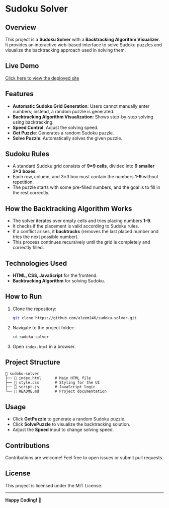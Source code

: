 # Sudoku Solver

## Overview
This project is a **Sudoku Solver** with a **Backtracking Algorithm Visualizer**.
It provides an interactive web-based interface to solve Sudoku puzzles and visualize the backtracking approach used in solving them.

## Live Demo
[Click here to view the deployed site](https://sudoku-solver.netlify.app/)

## Features
- **Automatic Sudoku Grid Generation**: Users cannot manually enter numbers; instead, a random puzzle is generated.
- **Backtracking Algorithm Visualization**: Shows step-by-step solving using backtracking.
- **Speed Control**: Adjust the solving speed.
- **Get Puzzle**: Generates a random Sudoku puzzle.
- **Solve Puzzle**: Automatically solves the given puzzle.

## Sudoku Rules
- A standard Sudoku grid consists of **9×9 cells**, divided into **9 smaller 3×3 boxes**.
- Each row, column, and 3×3 box must contain the numbers **1-9** without repetition.
- The puzzle starts with some pre-filled numbers, and the goal is to fill in the rest correctly.

## How the Backtracking Algorithm Works
- The solver iterates over empty cells and tries placing numbers **1-9**.
- It checks if the placement is valid according to Sudoku rules.
- If a conflict arises, it **backtracks** (removes the last placed number and tries the next possible number).
- This process continues recursively until the grid is completely and correctly filled.

## Technologies Used
- **HTML, CSS, JavaScript** for the frontend.
- **Backtracking Algorithm** for solving Sudoku.

## How to Run
1. Clone the repository:
   ```sh
   git clone https://github.com/aleem246/sudoku-solver.git
   ```
2. Navigate to the project folder:
   ```sh
   cd sudoku-solver
   ```
3. Open `index.html` in a browser.

## Project Structure
```
📂 sudoku-solver
├── 📄 index.html      # Main HTML file
├── 📄 style.css       # Styling for the UI
├── 📄 script.js       # JavaScript logic
└── 📄 README.md       # Project documentation
```

## Usage
- Click **GetPuzzle** to generate a random Sudoku puzzle.
- Click **SolvePuzzle** to visualize the backtracking solution.
- Adjust the **Speed** input to change solving speed.


## Contributions
Contributions are welcome! Feel free to open issues or submit pull requests.

## License
This project is licensed under the MIT License.

---
**Happy Coding! 🚀**

